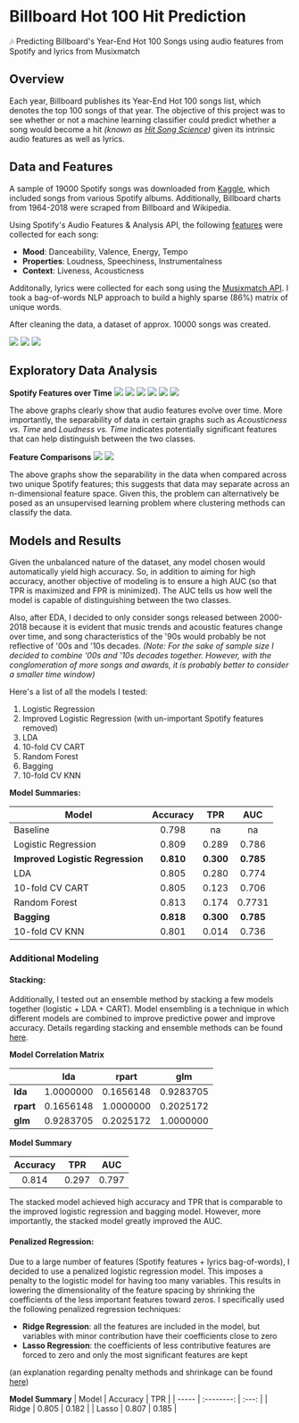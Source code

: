 # Billboard Hot 100 Hit Prediction
:notes: Predicting Billboard's Year-End Hot 100 Songs using audio features from Spotify and lyrics from Musixmatch

## Overview
Each year, Billboard publishes its Year-End Hot 100 songs list, which denotes the top 100 songs of that year. The objective of this project was to see whether or not a machine learning classifier could predict whether a song would become a hit *(known as [Hit Song Science](https://en.wikipedia.org/wiki/Hit_Song_Science))* given its intrinsic audio features as well as lyrics.

## Data and Features
A sample of 19000 Spotify songs was downloaded from [Kaggle](https://www.kaggle.com/edalrami/19000-spotify-songs), which included songs from various Spotify albums. Additionally, Billboard charts from 1964-2018 were scraped from Billboard and Wikipedia.

Using Spotify's Audio Features & Analysis API, the following [features](https://developer.spotify.com/documentation/web-api/reference/tracks/get-audio-features/) were collected for each song: 
- **Mood**: Danceability, Valence, Energy, Tempo
- **Properties**: Loudness, Speechiness, Instrumentalness
- **Context**: Liveness, Acousticness

Additonally, lyrics were collected for each song using the [Musixmatch API](https://developer.musixmatch.com/documentation/api-reference/track-lyrics-get). I took a bag-of-words NLP approach to build a highly sparse (86%) matrix of unique words.

After cleaning the data, a dataset of approx. 10000 songs was created.

![](images/data-distribution.png)
![](images/fig-vs-decade.png)
![](images/genre-dist.png)

## Exploratory Data Analysis

**Spotify Features over Time**
![](images/acoustic-vs-time.png)
![](images/dance-vs-time.png)
![](images/energy-vs-time.png)
![](images/live-vs-time.png)
![](images/loud-vs-time.png)
![](images/speech-vs-time.png)

The above graphs clearly show that audio features evolve over time. More importantly, the separability of data in certain graphs such as *Acousticness vs. Time* and *Loudness vs. Time* indicates potentially significant features that can help distinguish between the two classes.

**Feature Comparisons**
![](images/acoustic-vs-dance.png)
![](images/acoustic-vs-loud.png)

The above graphs show the separability in the data when compared across two unique Spotify features; this suggests that data may separate across an n-dimensional feature space. Given this, the problem can alternatively be posed as an unsupervised learning problem where clustering methods can classify the data.

## Models and Results
Given the unbalanced nature of the dataset, any model chosen would automatically yield high accuracy. So, in addition to aiming for high accuracy, another objective of modeling is to ensure a high AUC (so that TPR is maximized and FPR is minimized). The AUC tells us how well the model is capable of distinguishing between the two classes.

Also, after EDA, I decided to only consider songs released between 2000-2018 because it is evident that music trends and acoustic features change over time, and song characteristics of the '90s would probably be not reflective of '00s and '10s decades. *(Note: For the sake of sample size I decided to combine '00s and '10s decades together. However, with the conglomeration of more songs and awards, it is probably better to consider a smaller time window)*

Here's a list of all the models I tested:
  1. Logistic Regression
  2. Improved Logistic Regression (with un-important Spotify features removed)
  3. LDA
  4. 10-fold CV CART
  5. Random Forest
  6. Bagging
  7. 10-fold CV KNN
  
**Model Summaries:**

| Model   | Accuracy   | TPR   | AUC   |
| -----   | :--------: | :---: | :---: |
| Baseline | 0.798 | na | na |
| Logistic Regression | 0.809 | 0.289 | 0.786 |
| **Improved Logistic Regression** | **0.810** | **0.300** | **0.785** |
| LDA | 0.805 | 0.280 | 0.774 |
| 10-fold CV CART | 0.805 | 0.123 | 0.706 |
| Random Forest | 0.813 | 0.174 | 0.7731 |
| **Bagging** | **0.818** | **0.300** | **0.785** |
| 10-fold CV KNN | 0.801 | 0.014 | 0.736 |

### Additional Modeling

#### Stacking:
Additionally, I tested out an ensemble method by stacking a few models together (logistic + LDA + CART). Model ensembling is a technique in which different models are combined to improve predictive power and improve accuracy. Details regarding stacking and ensemble methods can be found [here](https://www.kdnuggets.com/2017/02/stacking-models-imropved-predictions.html).

**Model Correlation Matrix**

|     | lda | rpart | glm |
| --- | --- | :-----: | :---: |
| **lda** | 1.0000000 | 0.1656148 | 0.9283705 |
| **rpart** | 0.1656148 | 1.0000000 | 0.2025172 |
| **glm** | 0.9283705 | 0.2025172 | 1.0000000 |

**Model Summary**

| Accuracy   | TPR   | AUC   |
| :--------: | :---: | :---: |
| 0.814 | 0.297 | 0.797 |

The stacked model achieved high accuracy and TPR that is comparable to the improved logistic regression and bagging model. However, more importantly, the stacked model greatly improved the AUC.

#### Penalized Regression:
Due to a large number of features (Spotify features + lyrics bag-of-words), I decided to use a penalized logistic regression model. This imposes a penalty to the logistic model for having too many variables. This results in lowering the dimensionality of the feature spacing by shrinking the coefficients of the less important features toward zeros. I specifically used the following penalized regression techniques:

- **Ridge Regression**: all the features are included in the model, but variables with minor contribution have their coefficients close to zero
- **Lasso Regression**: the coefficients of less contributive features are forced to zero and only the most significant features are kept

(an explanation regarding penalty methods and shrinkage can be found [here](https://stats.stackexchange.com/questions/179864/why-does-shrinkage-work))

**Model Summary**
| Model   | Accuracy   | TPR   |
| -----   | :--------: | :---: |
| Ridge | 0.805 | 0.182 |
| Lasso | 0.807 | 0.185 |


